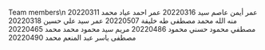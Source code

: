 Team members\n
عمر أيمن عاصم سيد 20220316
عمر احمد عياد محمد    20220311
منه الله محمد مصطفى طه خليفة 20220507
عمر سيد علي حسين 20220318
مصطفي محمود حسني محمود   20220486
مريم سيد محمود محمد محمد    20220465
مصطفى ياسر عبد المنعم محمد 20220490
